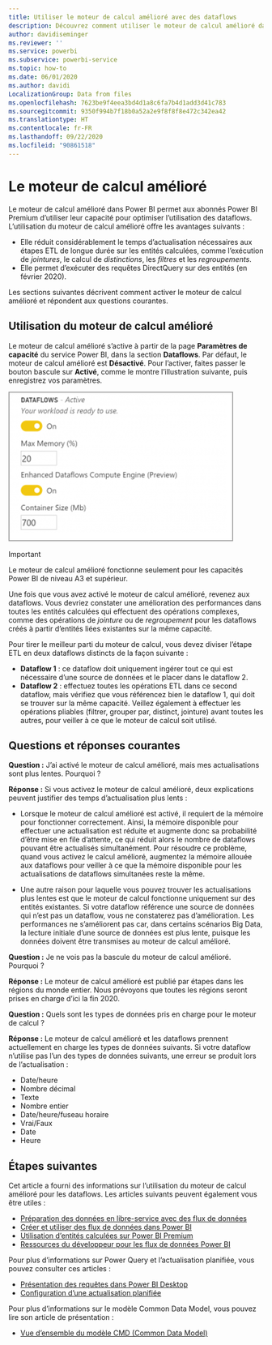 ```yaml
---
title: Utiliser le moteur de calcul amélioré avec des dataflows
description: Découvrez comment utiliser le moteur de calcul amélioré dans Power BI Premium avec des dataflows.
author: davidiseminger
ms.reviewer: ''
ms.service: powerbi
ms.subservice: powerbi-service
ms.topic: how-to
ms.date: 06/01/2020
ms.author: davidi
LocalizationGroup: Data from files
ms.openlocfilehash: 7623be9f4eea3bd4d1a8c6fa7b4d1add3d41c783
ms.sourcegitcommit: 9350f994b7f18b0a52a2e9f8f8f8e472c342ea42
ms.translationtype: HT
ms.contentlocale: fr-FR
ms.lasthandoff: 09/22/2020
ms.locfileid: "90861518"
---
```

# <a name="the-enhanced-compute-engine"></a>Le moteur de calcul amélioré

Le moteur de calcul amélioré dans Power BI permet aux abonnés Power BI Premium d’utiliser leur capacité pour optimiser l’utilisation des dataflows. L’utilisation du moteur de calcul amélioré offre les avantages suivants :

* Elle réduit considérablement le temps d’actualisation nécessaires aux étapes ETL de longue durée sur les entités calculées, comme l’exécution de *jointures*, le calcul de *distinctions*, les *filtres* et les *regroupements*.
* Elle permet d’exécuter des requêtes DirectQuery sur des entités (en février 2020).

Les sections suivantes décrivent comment activer le moteur de calcul amélioré et répondent aux questions courantes.


## <a name="using-the-enhanced-compute-engine"></a>Utilisation du moteur de calcul amélioré

Le moteur de calcul amélioré s’active à partir de la page **Paramètres de capacité** du service Power BI, dans la section **Dataflows**. Par défaut, le moteur de calcul amélioré est **Désactivé**. Pour l’activer, faites passer le bouton bascule sur **Activé**, comme le montre l’illustration suivante, puis enregistrez vos paramètres. 

![Activer le moteur de calcul amélioré](media/service-dataflows-enhanced-compute-engine/enhanced-compute-engine-01.png)

> [!IMPORTANT]
> Le moteur de calcul amélioré fonctionne seulement pour les capacités Power BI de niveau A3 et supérieur.

Une fois que vous avez activé le moteur de calcul amélioré, revenez aux dataflows. Vous devriez constater une amélioration des performances dans toutes les entités calculées qui effectuent des opérations complexes, comme des opérations de *jointure* ou de *regroupement* pour les dataflows créés à partir d’entités liées existantes sur la même capacité. 

Pour tirer le meilleur parti du moteur de calcul, vous devez diviser l’étape ETL en deux dataflows distincts de la façon suivante :

* **Dataflow 1** : ce dataflow doit uniquement ingérer tout ce qui est nécessaire d’une source de données et le placer dans le dataflow 2.
* **Dataflow 2** : effectuez toutes les opérations ETL dans ce second dataflow, mais vérifiez que vous référencez bien le dataflow 1, qui doit se trouver sur la même capacité. Veillez également à effectuer les opérations pliables (filtrer, grouper par, distinct, jointure) avant toutes les autres, pour veiller à ce que le moteur de calcul soit utilisé.

## <a name="common-questions-and-answers"></a>Questions et réponses courantes

**Question :** J’ai activé le moteur de calcul amélioré, mais mes actualisations sont plus lentes. Pourquoi ?

**Réponse :** Si vous activez le moteur de calcul amélioré, deux explications peuvent justifier des temps d’actualisation plus lents :

 - Lorsque le moteur de calcul amélioré est activé, il requiert de la mémoire pour fonctionner correctement. Ainsi, la mémoire disponible pour effectuer une actualisation est réduite et augmente donc sa probabilité d’être mise en file d’attente, ce qui réduit alors le nombre de dataflows pouvant être actualisés simultanément. Pour résoudre ce problème, quand vous activez le calcul amélioré, augmentez la mémoire allouée aux dataflows pour veiller à ce que la mémoire disponible pour les actualisations de dataflows simultanées reste la même.

 - Une autre raison pour laquelle vous pouvez trouver les actualisations plus lentes est que le moteur de calcul fonctionne uniquement sur des entités existantes. Si votre dataflow référence une source de données qui n’est pas un dataflow, vous ne constaterez pas d’amélioration. Les performances ne s’améliorent pas car, dans certains scénarios Big Data, la lecture initiale d’une source de données est plus lente, puisque les données doivent être transmises au moteur de calcul amélioré.  

**Question :** Je ne vois pas la bascule du moteur de calcul amélioré. Pourquoi ?

**Réponse :** Le moteur de calcul amélioré est publié par étapes dans les régions du monde entier. Nous prévoyons que toutes les régions seront prises en charge d’ici la fin 2020.

**Question :** Quels sont les types de données pris en charge pour le moteur de calcul ?

**Réponse :** Le moteur de calcul amélioré et les dataflows prennent actuellement en charge les types de données suivants. Si votre dataflow n’utilise pas l’un des types de données suivants, une erreur se produit lors de l’actualisation :

* Date/heure
* Nombre décimal
* Texte
* Nombre entier
* Date/heure/fuseau horaire
* Vrai/Faux
* Date
* Heure

## <a name="next-steps"></a>Étapes suivantes

Cet article a fourni des informations sur l’utilisation du moteur de calcul amélioré pour les dataflows. Les articles suivants peuvent également vous être utiles :

* [Préparation des données en libre-service avec des flux de données](service-dataflows-overview.md)
* [Créer et utiliser des flux de données dans Power BI](service-dataflows-create-use.md)
* [Utilisation d’entités calculées sur Power BI Premium](service-dataflows-computed-entities-premium.md)
* [Ressources du développeur pour les flux de données Power BI](service-dataflows-developer-resources.md)

Pour plus d’informations sur Power Query et l’actualisation planifiée, vous pouvez consulter ces articles :
* [Présentation des requêtes dans Power BI Desktop](desktop-query-overview.md)
* [Configuration d’une actualisation planifiée](../connect-data/refresh-scheduled-refresh.md)

Pour plus d’informations sur le modèle Common Data Model, vous pouvez lire son article de présentation :
* [Vue d’ensemble du modèle CMD (Common Data Model) ](/powerapps/common-data-model/overview)